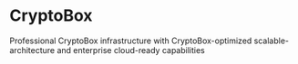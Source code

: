 # CryptoBox
Professional CryptoBox infrastructure with CryptoBox-optimized scalable-architecture and enterprise cloud-ready capabilities
